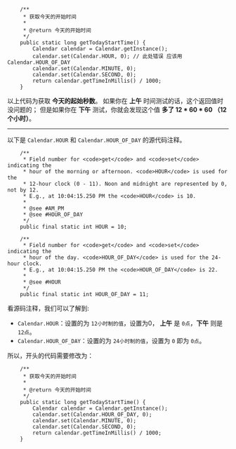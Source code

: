 ```
    /**
     * 获取今天的开始时间
     *
     * @return 今天的开始时间
     */
    public static long getTodayStartTime() {
        Calendar calendar = Calendar.getInstance();
        calendar.set(Calendar.HOUR, 0); // 此处错误 应该用  Calendar.HOUR_OF_DAY
        calendar.set(Calendar.MINUTE, 0);
        calendar.set(Calendar.SECOND, 0);
        return calendar.getTimeInMillis() / 1000;
    }
```
以上代码为获取 **今天的起始秒数**。
如果你在 **上午** 时间测试的话，这个返回值时没问题的；
但是如果你在 **下午** 测试，你就会发现这个值 **多了  12 * 60 * 60 （12个小时）**。

---

以下是 `Calendar.HOUR` 和 `Calendar.HOUR_OF_DAY` 的源代码注释。
```
    /**
     * Field number for <code>get</code> and <code>set</code> indicating the
     * hour of the morning or afternoon. <code>HOUR</code> is used for the
     * 12-hour clock (0 - 11). Noon and midnight are represented by 0, not by 12.
     * E.g., at 10:04:15.250 PM the <code>HOUR</code> is 10.
     *
     * @see #AM_PM
     * @see #HOUR_OF_DAY
     */
    public final static int HOUR = 10;

    /**
     * Field number for <code>get</code> and <code>set</code> indicating the
     * hour of the day. <code>HOUR_OF_DAY</code> is used for the 24-hour clock.
     * E.g., at 10:04:15.250 PM the <code>HOUR_OF_DAY</code> is 22.
     *
     * @see #HOUR
     */
    public final static int HOUR_OF_DAY = 11;
```
看源码注释，我们可以了解到:
* `Calendar.HOUR`：设置的为 `12小时制的值`，设置为0， **上午** 是 `0点`，**下午** 则是 `12点`。
* `Calendar.HOUR_OF_DAY`：设置的为 `24小时制的值`，设置为 `0` 即为 `0点`。

所以，开头的代码需要修改为：
```
    /**
     * 获取今天的开始时间
     *
     * @return 今天的开始时间
     */
    public static long getTodayStartTime() {
        Calendar calendar = Calendar.getInstance();
        calendar.set(Calendar.HOUR_OF_DAY, 0);
        calendar.set(Calendar.MINUTE, 0);
        calendar.set(Calendar.SECOND, 0);
        return calendar.getTimeInMillis() / 1000;
    }
```
